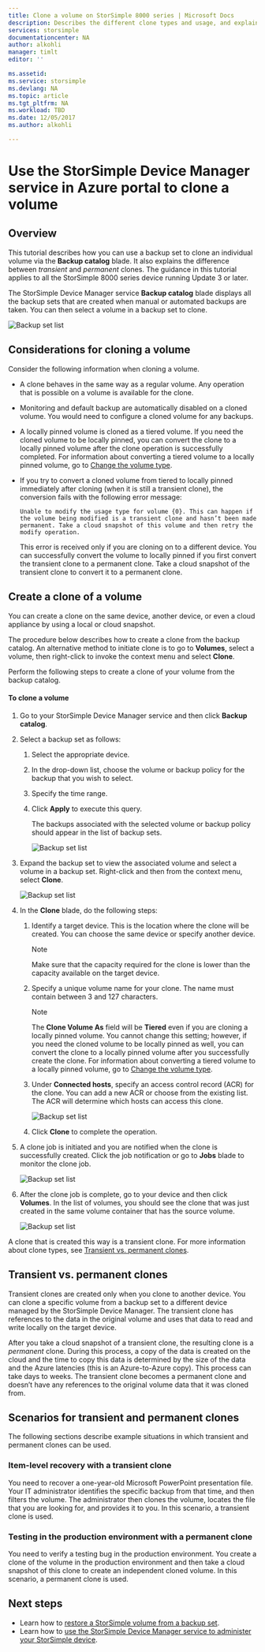 ```yaml
---
title: Clone a volume on StorSimple 8000 series | Microsoft Docs
description: Describes the different clone types and usage, and explains how you can use a backup set to clone an individual volume on a StorSimple 8000 series device.
services: storsimple
documentationcenter: NA
author: alkohli
manager: timlt
editor: ''

ms.assetid: 
ms.service: storsimple
ms.devlang: NA
ms.topic: article
ms.tgt_pltfrm: NA
ms.workload: TBD
ms.date: 12/05/2017
ms.author: alkohli

---
```

# Use the StorSimple Device Manager service in Azure portal to clone a volume

## Overview

This tutorial describes how you can use a backup set to clone an individual volume via the **Backup catalog** blade. It also explains the difference between *transient* and *permanent* clones. The guidance in this tutorial applies to all the StorSimple 8000 series device running Update 3 or later.

The StorSimple Device Manager service **Backup catalog** blade displays all the backup sets that are created when manual or automated backups are taken. You can then select a volume in a backup set to clone.

 ![Backup set list](./media/storsimple-8000-clone-volume-u2/bucatalog.png)

## Considerations for cloning a volume

Consider the following information when cloning a volume.

- A clone behaves in the same way as a regular volume. Any operation that is possible on a volume is available for the clone.

- Monitoring and default backup are automatically disabled on a cloned volume. You would need to configure a cloned volume for any backups.

- A locally pinned volume is cloned as a tiered volume. If you need the cloned volume to be locally pinned, you can convert the clone to a locally pinned volume after the clone operation is successfully completed. For information about converting a tiered volume to a locally pinned volume, go to [Change the volume type](storsimple-8000-manage-volumes-u2.md#change-the-volume-type).

- If you try to convert a cloned volume from tiered to locally pinned immediately after cloning (when it is still a transient clone), the conversion fails with the following error message:

    `Unable to modify the usage type for volume {0}. This can happen if the volume being modified is a transient clone and hasn’t been made permanent. Take a cloud snapshot of this volume and then retry the modify operation.`

    This error is received only if you are cloning on to a different device. You can successfully convert the volume to locally pinned if you first convert the transient clone to a permanent clone. Take a cloud snapshot of the transient clone to convert it to a permanent clone.

## Create a clone of a volume

You can create a clone on the same device, another device, or even a cloud appliance by using a local or cloud snapshot.

The procedure below describes how to create a clone from the backup catalog.  An alternative method to initiate clone is to go to **Volumes**, select a volume, then right-click to invoke the context menu and select **Clone**.

Perform the following steps to create a clone of your volume from the backup catalog.

#### To clone a volume

1. Go to your StorSimple Device Manager service and then click **Backup catalog**.

2. Select a backup set as follows:
   
   1. Select the appropriate device.
   2. In the drop-down list, choose the volume or backup policy for the backup that you wish to select.
   3. Specify the time range.
   4. Click **Apply** to execute this query.

      The backups associated with the selected volume or backup policy should appear in the list of backup sets.
   
      ![Backup set list](./media/storsimple-8000-clone-volume-u2/bucatalog.png)
     
3. Expand the backup set to view the associated volume and select a volume in a backup set. Right-click and then from the context menu, select **Clone**.

   ![Backup set list](./media/storsimple-8000-clone-volume-u2/clonevol3b.png) 

4. In the **Clone** blade, do the following steps:
   
   1. Identify a target device. This is the location where the clone will be created. You can choose the same device or specify another device.

      > [!NOTE]
      > Make sure that the capacity required for the clone is lower than the capacity available on the target device.
       
   2. Specify a unique volume name for your clone. The name must contain between 3 and 127 characters.
      
       > [!NOTE]
       > The **Clone Volume As** field will be **Tiered** even if you are cloning a locally pinned volume. You cannot change this setting; however, if you need the cloned volume to be locally pinned as well, you can convert the clone to a locally pinned volume after you successfully create the clone. For information about converting a tiered volume to a locally pinned volume, go to [Change the volume type](storsimple-8000-manage-volumes-u2.md#change-the-volume-type).
          
   3. Under **Connected hosts**, specify an access control record (ACR) for the clone. You can add a new ACR or choose from the existing list. The ACR will determine which hosts can access this clone.
      
       ![Backup set list](./media/storsimple-8000-clone-volume-u2/clonevol3a.png) 

   4. Click **Clone** to complete the operation.

5. A clone job is initiated and you are notified when the clone is successfully created. Click the job notification or go to **Jobs** blade to monitor the clone job.

    ![Backup set list](./media/storsimple-8000-clone-volume-u2/clonevol5.png)

6. After the clone job is complete, go to your device and then click **Volumes**. In the list of volumes, you should see the clone that was just created in the same volume container that has the source volume.

    ![Backup set list](./media/storsimple-8000-clone-volume-u2/clonevol6.png)

A clone that is created this way is a transient clone. For more information about clone types, see [Transient vs. permanent clones](#transient-vs-permanent-clones).


## Transient vs. permanent clones
Transient clones are created only when you clone to another device. You can clone a specific volume from a backup set to a different device managed by the StorSimple Device Manager. The transient clone has references to the data in the original volume and uses that data to read and write locally on the target device.

After you take a cloud snapshot of a transient clone, the resulting clone is a *permanent* clone. During this process, a copy of the data is created on the cloud and the time to copy this data is determined by the size of the data and the Azure latencies (this is an Azure-to-Azure copy). This process can take days to weeks. The transient clone becomes a permanent clone and doesn’t have any references to the original volume data that it was cloned from.

## Scenarios for transient and permanent clones
The following sections describe example situations in which transient and permanent clones can be used.

### Item-level recovery with a transient clone
You need to recover a one-year-old Microsoft PowerPoint presentation file. Your IT administrator identifies the specific backup from that time, and then filters the volume. The administrator then clones the volume, locates the file that you are looking for, and provides it to you. In this scenario, a transient clone is used.

### Testing in the production environment with a permanent clone
You need to verify a testing bug in the production environment. You create a clone of the volume in the production environment and then take a cloud snapshot of this clone to create an independent cloned volume. In this scenario, a permanent clone is used.

## Next steps
* Learn how to [restore a StorSimple volume from a backup set](storsimple-8000-restore-from-backup-set-u2.md).
* Learn how to [use the StorSimple Device Manager service to administer your StorSimple device](storsimple-8000-manager-service-administration.md).

